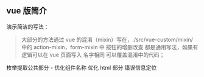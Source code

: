 ## vue 版简介

演示简洁的写法：

> 大部分的方法通过 vue 的混淆（mixin）写在，./src/vue-custom/mixin/中的 action-mixin，form-mixin 中
> 按钮的增删改查 都是通用写法，如果有逻辑可以在 vue 页面写入 名字相同 可以覆盖混淆中的代码；

枚举提取公共部分 -
优化组件名称
优化 html 部分
错误信息定位
